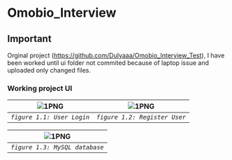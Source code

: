 # Omobio_Interview


 ## Important
 Orginal project (https://github.com/Dulyaaa/Omobio_Interview_Test), I have been worked until ui folder not commited because of laptop issue and uploaded only changed files.
 
 ### Working project UI
 
 | <img alt="1PNG" src="https://user-images.githubusercontent.com/57215584/103022460-fd67ee80-4571-11eb-9b5d-50913363f6ae.png"> |<img alt="1PNG" src="https://user-images.githubusercontent.com/57215584/103022448-f9d46780-4571-11eb-8668-24be7b99995a.png"> | 
 |:--:|:--:|
 | *`figure 1.1: User Login`* | *`figure 1.2: Register User`* |
 
 | <img alt="1PNG" src="https://user-images.githubusercontent.com/57215584/103022463-ffca4880-4571-11eb-9043-42abd6d2dae5.png">
 |:--:
 | *`figure 1.3: MySQL database`* 
 
 
 
 
 
